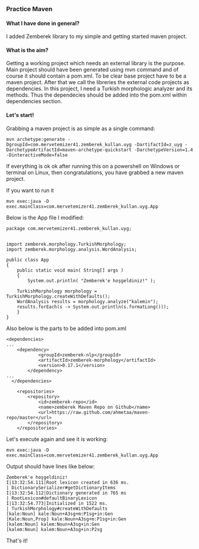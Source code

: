 ### Practice Maven

#### What I have done in general?
I added Zemberek library to my simple and getting started maven project.

#### What is the aim?
Getting a working project which needs an external library is the purpose. Main project should have been generated using mvn command and of course it should contain a pom.xml.
To be clear base project have to be a maven project. After that we call the libreries the external code projects as dependencies. In this project, I need a Turkish morphologic analyzer and its methods. Thus the dependecies should be added into the pom.xml within dependencies section.


#### Let's start!

Grabbing a maven project is as simple as a single command:

```
mvn archetype:generate -DgroupId=com.mervetemizer41.zemberek_kullan.uyg -DartifactId=z_uyg -DarchetypeArtifactId=maven-archetype-quickstart -DarchetypeVersion=1.4 -DinteractiveMode=false
```

If everything is ok ok after running this on a powershell on Windows or terminal on Linux, then congratulations, you have grabbed a new maven project.

If you want to run it

```
mvn exec:java -D exec.mainClass=com.mervetemizer41.zemberek_kullan.uyg.App
```

Below is the App file I modified:

```
package com.mervetemizer41.zemberek_kullan.uyg;


import zemberek.morphology.TurkishMorphology;
import zemberek.morphology.analysis.WordAnalysis;

public class App 
{
    public static void main( String[] args )
    {
        System.out.println( "Zemberek'e hoşgeldiniz!" );

	TurkishMorphology morphology = TurkishMorphology.createWithDefaults();
	WordAnalysis results = morphology.analyze("kalemin");
	results.forEach(s -> System.out.println(s.formatLong()));
    }
}
```
Also below is the parts to be added into pom.xml

```
<dependencies>
...
	<dependency>
            <groupId>zemberek-nlp</groupId>
            <artifactId>zemberek-morphology</artifactId>
            <version>0.17.1</version>
        </dependency>
...
  </dependencies>

    <repositories>
        <repository>
            <id>zemberek-repo</id>
            <name>zemberek Maven Repo on Github</name>
            <url>https://raw.github.com/ahmetaa/maven-repo/master</url>
        </repository>
    </repositories>

```
Let's execute again and see it is working:

```
mvn exec:java -D exec.mainClass=com.mervetemizer41.zemberek_kullan.uyg.App
```
Output should have lines like below:

```
Zemberek'e hoşgeldiniz!
I|13:32:54.111|Root lexicon created in 636 ms.                                                                     | DictionarySerializer#getDictionaryItems
I|13:32:54.112|Dictionary generated in 765 ms                                                                      | RootLexicon#defaultBinaryLexicon
I|13:32:54.773|Initialized in 1522 ms.                                                                             | TurkishMorphology#createWithDefaults
[kale:Noun] kale:Noun+A3sg+m:P1sg+in:Gen
[Kale:Noun,Prop] kale:Noun+A3sg+m:P1sg+in:Gen
[kalem:Noun] kalem:Noun+A3sg+in:Gen
[kalem:Noun] kalem:Noun+A3sg+in:P2sg

```
That's it!
